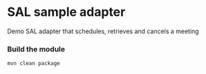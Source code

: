 # SAL sample adapter

Demo SAL adapter that schedules, retrieves and cancels a meeting

### Build the module
`mvn clean package`

